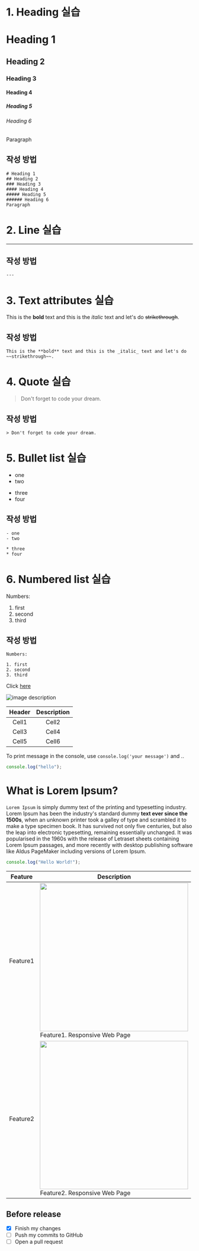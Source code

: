 <!--Heading-->
# 1. Heading 실습

# Heading 1

## Heading 2

### Heading 3

#### Heading 4

##### Heading 5

###### Heading 6

Paragraph

## 작성 방법

```
# Heading 1
## Heading 2
### Heading 3
#### Heading 4
##### Heading 5
###### Heading 6
Paragraph
```

<!--Line-->
# 2. Line 실습

---

## 작성 방법

```
---
```

<!--Text attributes-->
# 3. Text attributes 실습

This is the **bold** text and this is the _italic_ text and let's do ~~strikethrough~~.

## 작성 방법

```
This is the **bold** text and this is the _italic_ text and let's do ~~strikethrough~~.
```

<!--Quote-->
# 4. Quote 실습

> Don't forget to code your dream.

## 작성 방법

```
> Don't forget to code your dream.
```

<!--Bullet list-->
# 5. Bullet list 실습

- one
- two

* three
* four

## 작성 방법

```
- one
- two

* three
* four
```

<!--Numbered list-->
# 6. Numbered list 실습

Numbers:

1. first
2. second
3. third

## 작성 방법

```
Numbers:

1. first
2. second
3. third
```

<!--Link-->

Click [here](https://myoung-min.tistory.com/)

<!--Image-->

![image description](https://user-images.githubusercontent.com/61736137/102153953-b2881000-3ebb-11eb-9581-7026bc8e169e.jpg)

<!-- Table -->
<!-- :의 위치로 왼쪽, 오른쪽, 가운데 정렬이 적용된다.  -->

| Header | Description |
| :----: | :---------: |
| Cell1  |    Cell2    |
| Cell3  |    Cell4    |
| Cell5  |    Cell6    |

<!-- Code -->
<!-- 문서 안에서 특정 코드를 보여주고 싶을 때 -->
<!--`(백틱키)로 감싸 인라인 형태를 만들거나, 3개로 감싸 코드 블록을 생성 -->
<!-- 백틱키 3개 뒤에 해당 언어를 적으면 그 언어에 맞게 하이라이트 된다. -->

To print message in the console, use `console.log('your message')` and ..

```ts
console.log("hello");
```

<!-- PR Description Example -->

# What is Lorem Ipsum?

`Lorem Ipsum` is simply dummy text of the printing and typesetting industry. Lorem Ipsum has been the industry's standard dummy **text ever since the 1500s**, when an unknown printer took a galley of type and scrambled it to make a type specimen book. It has survived not only five centuries, but also the leap into electronic typesetting, remaining essentially unchanged. It was popularised in the 1960s with the release of Letraset sheets containing Lorem Ipsum passages, and more recently with desktop publishing software like Aldus PageMaker including versions of Lorem Ipsum.

```ts
console.log("Hello World!");
```

| Feature  | Description                                                                                                                                                    |
| -------- | -------------------------------------------------------------------------------------------------------------------------------------------------------------- |
| Feature1 | <img src="https://user-images.githubusercontent.com/61736137/102153953-b2881000-3ebb-11eb-9581-7026bc8e169e.jpg" width="400"><br>Feature1. Responsive Web Page |
| Feature2 | <img src="https://user-images.githubusercontent.com/61736137/102153956-b451d380-3ebb-11eb-9ab7-f8bad6c05a97.png" width="400"><br>Feature2. Responsive Web Page |

## Before release

- [x] Finish my changes
- [ ] Push my commits to GitHub
- [ ] Open a pull request
